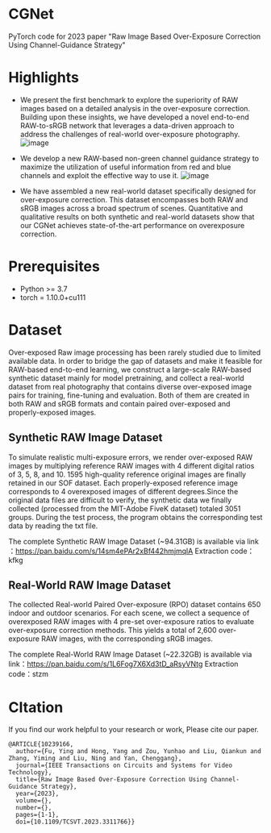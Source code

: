 # CGNet
PyTorch code for 2023 paper "Raw Image Based Over-Exposure Correction Using Channel-Guidance Strategy"



# Highlights
- We present the first benchmark to explore the superiority of RAW images based on a detailed analysis in the over-exposure correction. Building upon these insights, we have developed a novel end-to-end RAW-to-sRGB network that leverages a data-driven approach to address the challenges of real-world over-exposure photography.
![image](https://github.com/whiteknight-WJN/CGNet/assets/90306495/bfd23b48-c841-4aeb-9c39-9358daca861c)

- We develop a new RAW-based non-green channel guidance strategy to maximize the utilization of useful information from red and blue channels and exploit the effective way to use it.
![image](https://github.com/whiteknight-WJN/CGNet/assets/90306495/8fee0572-9265-4b28-83eb-759688eb0827)

- We have assembled a new real-world dataset specifically designed for over-exposure correction. This dataset encompasses both RAW and sRGB images across a broad spectrum of scenes. Quantitative and qualitative results on both synthetic and real-world datasets show that our CGNet achieves state-of-the-art performance on overexposure correction.
# Prerequisites
- Python  >=  3.7
- torch  =  1.10.0+cu111

# Dataset
Over-exposed Raw image processing has been rarely studied due to limited available data. In order to bridge the gap of datasets and make it feasible for RAW-based end-to-end learning, we construct a large-scale RAW-based synthetic dataset mainly for model pretraining, and collect a real-world dataset from real photography that contains diverse over-exposed image pairs for training, fine-tuning and evaluation. Both of them are created in both RAW and sRGB formats and contain paired over-exposed and properly-exposed images.

## Synthetic RAW Image Dataset
To simulate realistic multi-exposure errors, we render over-exposed RAW images by multiplying reference RAW images with 4 different digital ratios of 3, 5, 8, and 10. 1595 high-quality reference original images are finally retained in our SOF dataset. Each properly-exposed reference image corresponds to 4 overexposed images of different degrees.Since the original data files are difficult to verify, the synthetic data we finally collected (processed from the MIT-Adobe FiveK dataset) totaled 3051 groups. During the test process, the program obtains the corresponding test data by reading the txt file.

The complete Synthetic RAW Image Dataset (~94.31GB) is available via link ：https://pan.baidu.com/s/14sm4ePAr2xBf442hmjmqlA 
Extraction code：kfkg 

## Real-World RAW Image Dataset
The collected Real-world Paired Over-exposure (RPO) dataset contains 650 indoor and outdoor scenarios. For each scene, we collect a sequence of overexposed RAW images with 4 pre-set over-exposure ratios to evaluate over-exposure correction methods. This yields a total of 2,600 over-exposure RAW images, with the corresponding sRGB images.

The complete Real-World RAW Image Dataset (~22.32GB) is available via link：https://pan.baidu.com/s/1L6Fog7X6Xd3tD_aRsyVNtg 
Extraction code：stzm 

# CItation
If you find our work helpful to your research or work, Please cite our paper.

```
@ARTICLE{10239166,
  author={Fu, Ying and Hong, Yang and Zou, Yunhao and Liu, Qiankun and Zhang, Yiming and Liu, Ning and Yan, Chenggang},
  journal={IEEE Transactions on Circuits and Systems for Video Technology}, 
  title={Raw Image Based Over-Exposure Correction Using Channel-Guidance Strategy}, 
  year={2023},
  volume={},
  number={},
  pages={1-1},
  doi={10.1109/TCSVT.2023.3311766}}
```

